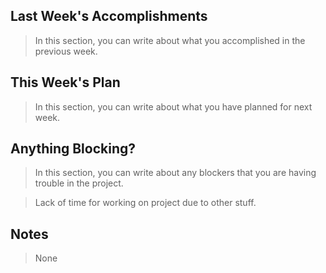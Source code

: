 ## Last Week's Accomplishments

> In this section, you can write about what you accomplished in the previous week.

> 

## This Week's Plan

> In this section, you can write about what you have planned for next week.

> 

## Anything Blocking?

> In this section, you can write about any blockers that you are having trouble in the project.

> Lack of time for working on project due to other stuff.

## Notes

> None

